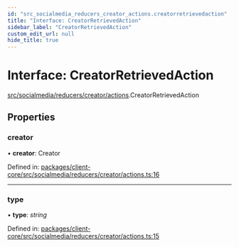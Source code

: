 ```yaml
---
id: "src_socialmedia_reducers_creator_actions.creatorretrievedaction"
title: "Interface: CreatorRetrievedAction"
sidebar_label: "CreatorRetrievedAction"
custom_edit_url: null
hide_title: true
---
```


# Interface: CreatorRetrievedAction

[src/socialmedia/reducers/creator/actions](../modules/src_socialmedia_reducers_creator_actions.md).CreatorRetrievedAction

## Properties

### creator

• **creator**: Creator

Defined in: [packages/client-core/src/socialmedia/reducers/creator/actions.ts:16](https://github.com/xr3ngine/xr3ngine/blob/7e8e151f1/packages/client-core/src/socialmedia/reducers/creator/actions.ts#L16)

___

### type

• **type**: *string*

Defined in: [packages/client-core/src/socialmedia/reducers/creator/actions.ts:15](https://github.com/xr3ngine/xr3ngine/blob/7e8e151f1/packages/client-core/src/socialmedia/reducers/creator/actions.ts#L15)
